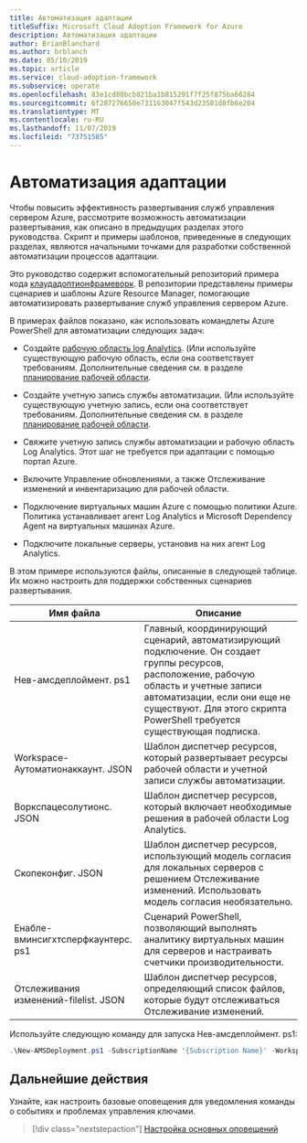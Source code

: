 ```yaml
---
title: Автоматизация адаптации
titleSuffix: Microsoft Cloud Adoption Framework for Azure
description: Автоматизация адаптации
author: BrianBlanchard
ms.author: brblanch
ms.date: 05/10/2019
ms.topic: article
ms.service: cloud-adoption-framework
ms.subservice: operate
ms.openlocfilehash: 83e1cd80bcb821ba1b815291f7f25f875ba66284
ms.sourcegitcommit: 6f287276650e731163047f543d23581d8fb6e204
ms.translationtype: MT
ms.contentlocale: ru-RU
ms.lasthandoff: 11/07/2019
ms.locfileid: "73751585"
---
```

# <a name="automate-onboarding"></a>Автоматизация адаптации

Чтобы повысить эффективность развертывания служб управления сервером Azure, рассмотрите возможность автоматизации развертывания, как описано в предыдущих разделах этого руководства. Скрипт и примеры шаблонов, приведенные в следующих разделах, являются начальными точками для разработки собственной автоматизации процессов адаптации.

Это руководство содержит вспомогательный репозиторий примера кода [клаудадоптионфрамеворк](https://aka.ms/caf/manage/automation-samples). В репозитории представлены примеры сценариев и шаблоны Azure Resource Manager, помогающие автоматизировать развертывание служб управления сервером Azure.

В примерах файлов показано, как использовать командлеты Azure PowerShell для автоматизации следующих задач:

- Создайте [рабочую область log Analytics](https://docs.microsoft.com/azure/azure-monitor/platform/manage-access). (Или используйте существующую рабочую область, если она соответствует требованиям. Дополнительные сведения см. в разделе [планирование рабочей области](./prerequisites.md#log-analytics-workspace-and-automation-account-planning).

- Создайте учетную запись службы автоматизации. (Или используйте существующую учетную запись, если она соответствует требованиям. Дополнительные сведения см. в разделе [планирование рабочей области](./prerequisites.md#log-analytics-workspace-and-automation-account-planning).

- Свяжите учетную запись службы автоматизации и рабочую область Log Analytics. Этот шаг не требуется при адаптации с помощью портал Azure.

- Включите Управление обновлениями, а также Отслеживание изменений и инвентаризацию для рабочей области.

- Подключение виртуальных машин Azure с помощью политики Azure. Политика устанавливает агент Log Analytics и Microsoft Dependency Agent на виртуальных машинах Azure.

- Подключите локальные серверы, установив на них агент Log Analytics.

В этом примере используются файлы, описанные в следующей таблице. Их можно настроить для поддержки собственных сценариев развертывания.

| Имя файла | Описание |
|-----------|-------------|
| Нев-амсдеплоймент. ps1 | Главный, координирующий сценарий, автоматизирующий подключение. Он создает группы ресурсов, расположение, рабочую область и учетные записи автоматизации, если они еще не существуют. Для этого скрипта PowerShell требуется существующая подписка. |
| Workspace-Аутоматионаккаунт. JSON | Шаблон диспетчер ресурсов, который развертывает ресурсы рабочей области и учетной записи службы автоматизации. |
| Воркспацесолутионс. JSON | Шаблон диспетчер ресурсов, который включает необходимые решения в рабочей области Log Analytics. |
| Скопеконфиг. JSON | Шаблон диспетчер ресурсов, использующий модель согласия для локальных серверов с решением Отслеживание изменений. Использовать модель согласия необязательно. |
| Енабле-вминсигхтсперфкаунтерс. ps1 | Сценарий PowerShell, позволяющий выполнять аналитику виртуальных машин для серверов и настраивать счетчики производительности. |
| Отслеживания изменений-filelist. JSON | Шаблон диспетчер ресурсов, определяющий список файлов, которые будут отслеживаться Отслеживание изменений. |

Используйте следующую команду для запуска Нев-амсдеплоймент. ps1:

```powershell
.\New-AMSDeployment.ps1 -SubscriptionName '{Subscription Name}' -WorkspaceName '{Workspace Name}' -WorkspaceLocation '{Azure Location}' -AutomationAccountName {Account Name} -AutomationAccountLocation {Account Location}
```

## <a name="next-steps"></a>Дальнейшие действия

Узнайте, как настроить базовые оповещения для уведомления команды о событиях и проблемах управления ключами.

> [!div class="nextstepaction"]
> [Настройка основных оповещений](./setup-alerts.md)
